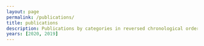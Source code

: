 ```yaml
---
layout: page
permalink: /publications/
title: publications
description: Publications by categories in reversed chronological order. Generated by jekyll-scholar.
years: [2020, 2019]
---
```


<!-- {% for y in page.years %}
  <h3 class="year">{{y}}</h3> 
  {% bibliography -f papers -q @*[year={{y}}]* %}
{% endfor %} -->
